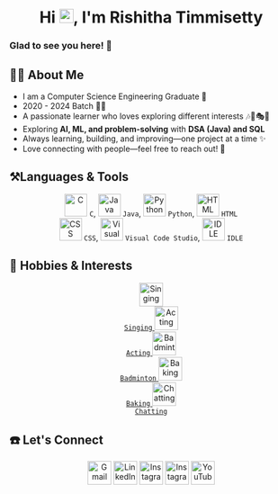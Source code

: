 <h1 align="center"> Hi <img src="https://media.giphy.com/media/hvRJCLFzcasrR4ia7z/giphy.gif" width="25px">, I'm Rishitha Timmisetty</h1>

<!-- <p align="center">
  <img src="https://visitor-badge.glitch.me/badge?page_id=Rishitha-timmisetty.Rishitha-timmisetty"/>
</p> -->

### Glad to see you here! 👋

## **🙋‍♀️ About Me**
<ul>
  <li>I am a Computer Science Engineering Graduate 🏫</li>
  <li>2020 - 2024 Batch 👩‍🎓</li>
  <li>A passionate learner who loves exploring different interests 🎶🏸🎭🍰</li>
  <li>Exploring <b>AI, ML, and problem-solving</b> with <b>DSA (Java) and SQL</b></li>
  <li>Always learning, building, and improving—one project at a time ✨</li>
  <li>Love connecting with people—feel free to reach out! 💬</li>
</ul>


## **⚒️Languages & Tools**

<p align="center">
    <img src="https://img.icons8.com/color/48/000000/c-programming.png" alt="C" width="40" height="40">
    <code>C</code>,
    <img src="https://img.icons8.com/color/48/000000/java-coffee-cup-logo.png" alt="Java" width="40" height="40">
    <code>Java</code>,
    <img src="https://img.icons8.com/color/48/000000/python.png" alt="Python" width="40" height="40">
    <code>Python</code>,
    <img src="https://img.icons8.com/color/48/000000/html-5.png" alt="HTML" width="40" height="40">
    <code>HTML</code><br>
    <img src="https://img.icons8.com/color/48/000000/css.png" alt="CSS" width="40" height="40">
    <code>CSS</code>,
    <img src="https://img.icons8.com/color/48/000000/visual-studio-code-2019.png" alt="Visual Code Studio" width="40" height="40">
    <code>Visual Code Studio</code>,
    <img src="https://img.icons8.com/color/48/000000/python.png" alt="IDLE" width="40" height="40">
    <code>IDLE</code>
</p>

## 🎨 Hobbies & Interests

<p align="center">
    <a href="https://en.wikipedia.org/wiki/Singing" target="_blank">
        <img src="https://img.icons8.com/doodle/50/000000/microphone.png" alt="Singing" width="42" height="42">
        <br><code>Singing</code>
    </a>
    <a href="https://en.wikipedia.org/wiki/Acting" target="_blank">
        <img src="https://img.icons8.com/doodle/50/000000/theater-mask.png" alt="Acting" width="42" height="42">
        <br><code>Acting</code>
    </a>
    <a href="https://en.wikipedia.org/wiki/Badminton" target="_blank">
        <img src="https://img.icons8.com/doodle/50/000000/badminton.png" alt="Badminton" width="42" height="42">
        <br><code>Badminton</code>
    </a>
    <a href="https://en.wikipedia.org/wiki/Baking" target="_blank">
        <img src="https://img.icons8.com/doodle/50/000000/cupcake.png" alt="Baking" width="42" height="42">
        <br><code>Baking</code>
    </a>
    <a href="https://www.linkedin.com/in/rishitha-timmisetty-404a3719b/" target="_blank">
        <img src="https://img.icons8.com/doodle/50/000000/chat.png" alt="Chatting" width="42" height="42">
        <br><code>Chatting</code>
    </a>
</p>




## ☎️ Let's Connect

<p align="center">
    <a href="mailto:rishithatimmisetty@gmail.com"><img src="https://img.icons8.com/doodle/50/000000/gmail.png" alt="Gmail" width="42" height="42"/></a>
    <a href="https://www.linkedin.com/in/rishitha-timmisetty-404a3719b/" target="blank"><img src="https://img.icons8.com/doodle/50/000000/linkedin.png" alt="LinkedIn" width="42" height="42"/></a>
  <a href="https://www.instagram.com/letuscode_2gether/"><img src="https://img.icons8.com/doodle/48/000000/instagram-new.png" alt="Instagram" width="42" height="42"/></a>
    <a href="https://www.instagram.com/rishitha_timmisetty/"><img src="https://img.icons8.com/doodle/48/000000/instagram-new.png" alt="Instagram" width="42" height="42"/></a>
    <a href="https://www.youtube.com/channel/UCrYeZma766xC66MUEp_ZhQw"><img src="https://img.icons8.com/doodle/48/000000/youtube-play--v2.png" alt="YouTube" width="42" height="42"/></a>
</p>
